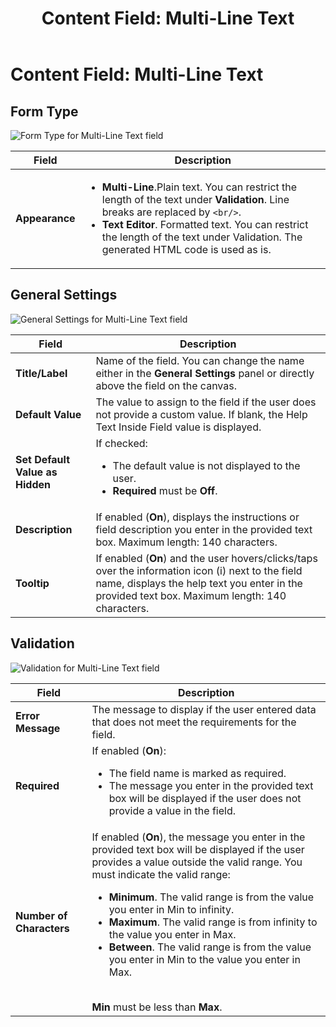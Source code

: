 ﻿---
uid: content-field-multi-line-text
locale: en
title: "Content Field: Multi-Line Text"
dnneditions: Evoq Engage
dnnversion: 09.02.00
related-topics: content-field-assets,content-field-date-time,content-field-multiple-choice,content-field-number,content-field-reference-object,content-field-single-line-text,content-field-static-text
---

# Content Field: Multi-Line Text

## Form Type

  

![Form Type for Multi-Line Text field](/images/scr-ContentField-MultiLineText-formtype.gif)

  

|**Field**|**Description**|
|---|---|
|**Appearance**|<ul><li><strong>Multi-Line</strong>.Plain text. You can restrict the length of the text under <strong>Validation</strong>. Line breaks are replaced by `<br/>`.</li><li>**Text Editor**. Formatted text. You can restrict the length of the text under Validation. The generated HTML code is used as is.</li></ul>|

## General Settings

  

![General Settings for Multi-Line Text field](/images/scr-ContentField-MultiLineText-generalsettings.gif)

  

|**Field**|**Description**|
|---|---|
|**Title/Label**|Name of the field. You can change the name either in the **General Settings** panel or directly above the field on the canvas.|
|**Default Value**|The value to assign to the field if the user does not provide a custom value. If blank, the Help Text Inside Field value is displayed.|
|**Set Default Value as Hidden**|If checked: <ul><li>The default value is not displayed to the user.</li><li><strong>Required</strong> must be <strong>Off</strong>.</li></ul>
|**Description**|If enabled (**On**), displays the instructions or field description you enter in the provided text box. Maximum length: 140 characters.|
|**Tooltip**|If enabled (**On**) and the user hovers/clicks/taps over the information icon (i) next to the field name, displays the help text you enter in the provided text box. Maximum length: 140 characters.|

## Validation

  

![Validation for Multi-Line Text field](/images/scr-ContentField-MultiLineText-validation.gif)

  

|**Field**|**Description**|
|---|---|
|**Error Message**|The message to display if the user entered data that does not meet the requirements for the field.|
|**Required**|If enabled (**On**):<ul><li>The field name is marked as required.</li><li>The message you enter in the provided text box will be displayed if the user does not provide a value in the field.</li></ul>|
|**Number of Characters**|If enabled (**On**), the message you enter in the provided text box will be displayed if the user provides a value outside the valid range. You must indicate the valid range:<ul><li><strong>Minimum</strong>. The valid range is from the value you enter in Min to infinity.</li><li><strong>Maximum</strong>. The valid range is from infinity to the value you enter in Max.</li><li><strong>Between</strong>. The valid range is from the value you enter in Min to the value you enter in Max.</li></ul><br />**Min** must be less than **Max**.|
